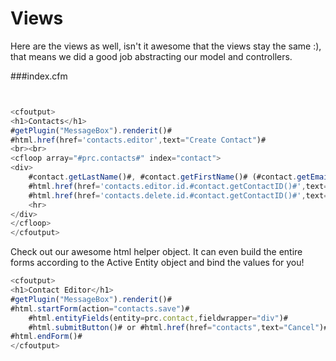 # Views

Here are the views as well, isn't it awesome that the views stay the same :), that means we did a good job abstracting our model and controllers.

###index.cfm

```js


<cfoutput>
<h1>Contacts</h1>
#getPlugin("MessageBox").renderit()#
#html.href(href='contacts.editor',text="Create Contact")#
<br><br>
<cfloop array="#prc.contacts#" index="contact">
<div>
	#contact.getLastName()#, #contact.getFirstName()# (#contact.getEmail()#)<br/>
	#html.href(href='contacts.editor.id.#contact.getContactID()#',text="[ Edit ]")#
	#html.href(href='contacts.delete.id.#contact.getContactID()#',text="[ Delete ]",onclick="return confirm('Really Delete?')")#
	<hr>
</div>
</cfloop>
</cfoutput>
```

Check out our awesome html helper object. It can even build the entire forms according to the Active Entity object and bind the values for you!

```js
<cfoutput>
<h1>Contact Editor</h1>
#getPlugin("MessageBox").renderit()#
#html.startForm(action="contacts.save")#
	#html.entityFields(entity=prc.contact,fieldwrapper="div")#
	#html.submitButton()# or #html.href(href="contacts",text="Cancel")#
#html.endForm()#
</cfoutput>
```


